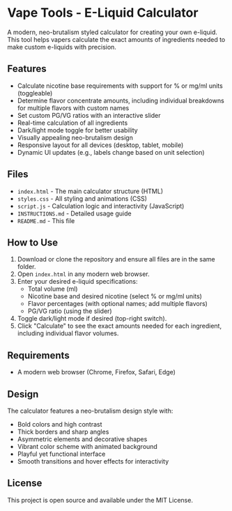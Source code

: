 # Vape Tools - E-Liquid Calculator

A modern, neo-brutalism styled calculator for creating your own e-liquid. This tool helps vapers calculate the exact amounts of ingredients needed to make custom e-liquids with precision.

## Features

- Calculate nicotine base requirements with support for % or mg/ml units (toggleable)
- Determine flavor concentrate amounts, including individual breakdowns for multiple flavors with custom names
- Set custom PG/VG ratios with an interactive slider
- Real-time calculation of all ingredients
- Dark/light mode toggle for better usability
- Visually appealing neo-brutalism design
- Responsive layout for all devices (desktop, tablet, mobile)
- Dynamic UI updates (e.g., labels change based on unit selection)

## Files

- `index.html` - The main calculator structure (HTML)
- `styles.css` - All styling and animations (CSS)
- `script.js` - Calculation logic and interactivity (JavaScript)
- `INSTRUCTIONS.md` - Detailed usage guide
- `README.md` - This file

## How to Use

1. Download or clone the repository and ensure all files are in the same folder.
2. Open `index.html` in any modern web browser.
3. Enter your desired e-liquid specifications:
   - Total volume (ml)
   - Nicotine base and desired nicotine (select % or mg/ml units)
   - Flavor percentages (with optional names; add multiple flavors)
   - PG/VG ratio (using the slider)
4. Toggle dark/light mode if desired (top-right switch).
5. Click "Calculate" to see the exact amounts needed for each ingredient, including individual flavor volumes.

## Requirements

- A modern web browser (Chrome, Firefox, Safari, Edge)

## Design

The calculator features a neo-brutalism design style with:
- Bold colors and high contrast
- Thick borders and sharp angles
- Asymmetric elements and decorative shapes
- Vibrant color scheme with animated background
- Playful yet functional interface
- Smooth transitions and hover effects for interactivity

## License

This project is open source and available under the MIT License.
